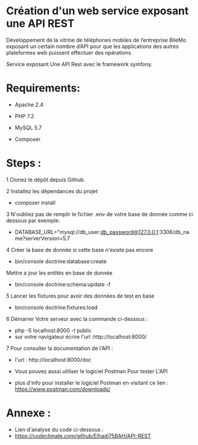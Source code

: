 # Création d'un web service exposant une API REST
Développement de la vitrine de téléphones mobiles de l’entreprise BileMo exposant un certain nombre d’API pour que les applications des autres plateformes web puissent effectuer des opérations

Service exposant Une API Rest avec le framework symfony. 

# Requirements:
 - Apache 2.4

 - PHP 7.2

 - MySQL 5.7

 - Composer
  

# Steps :

1 Clonez le dépôt depuis Github.

2 Installez les dépendances du projet  
- composer install


3 N'oubliez pas de remplir le fichier .env de votre base de donnée comme ci dessous par exemple:
- DATABASE_URL="mysql://db_user:db_password@127.0.0.1:3306/db_name?serverVersion=5.7


4 Créer la base de donnée si cette base n'existe pas encore 
- bin/console doctrine:database:create

 Mettre a jour les entités en base de donnée
- bin/console doctrine:schema:update -f

5 Lancer les fixtures pour avoir des données de test en base
- bin/console doctrine:fixtures:load

6 Démarrer Votre serveur avec la commande ci-dessous :
- php -S localhost:8000 -t public
- sur votre navigateur écrire l'url :http://localhost:8000/

7 Pour consulter la documentation de l'API :
- l'url : http://localhost:8000/doc

- Vous pouvez aussi utiliser le logiciel Postman Pour tester L'API


- plus d'info pour installer le logiciel Postman en visitant ce lien : https://www.postman.com/downloads/

# Annexe :
- Lien d'analyse du code ci-dessous : 
- https://codeclimate.com/github/Elhadj75BAH/API-REST



